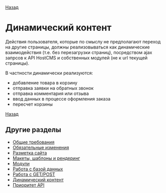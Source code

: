 [Назад](../hostcms-requirements.md)

# Динамический контент

Действия пользователя, которые по смыслу не предполагают переход на другие страницы, должны реализовываться как
динамические взаимодействия (т.е. без перезагрузки страниц), посредством ajax запрсов к API HostCMS и собственных
модулей (не к url текущей страницы).

В частности динамически реализуются:
- добавление товара в корзину
- отправка заявки на обратных звонок
- отправка комментария или отзыва
- ввод данных в процессе оформления заказа
- пересчет корзины




[Назад](../javascript-requirements.md)

## Другие разделы

- [Общие требования](hostcms/basic-requirements.md)
- [Обязательные изменения](hostcms/changes.md)
- [Разметка сайта](hostcms/microdata.md)
- [Макеты, шаблоны и рендеринг](hostcms/rendering.md)
- [Модули](hostcms/modules.md)
- [Работа с базой данных](hostcms/database.md)
- [Работа с GET/POST](hostcms/requests.md)
- [Динамический контент](hostcms/dynamic-content.md)
- [Приоритет API](hostcms/api-base.md)